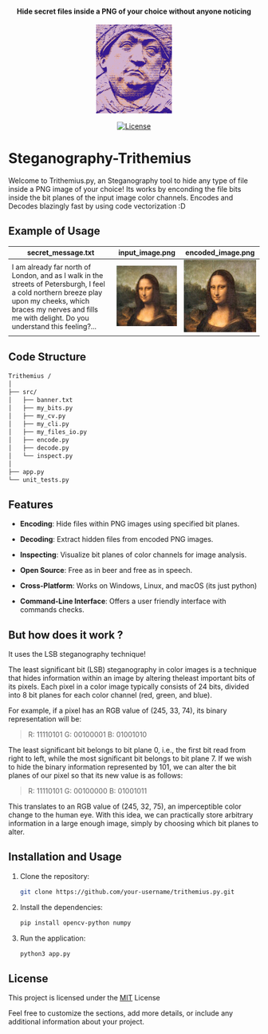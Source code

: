 
#### <p align="center">Hide secret files inside a PNG of your choice without anyone noticing </p>

<p align="center">
  <img src="repo/logo.png" alt="Logo" width="30%"/>
</p>

<p align="center">
  <a href="LICENSE">
    <img src="https://img.shields.io/badge/License-MIT-blue.svg" alt="License">
  </a>
</p>


# Steganography-Trithemius

Welcome to Trithemius.py, an Steganography tool to hide any type of file inside a PNG image of your choice! Its works by enconding the file bits inside the bit planes of the input image color channels. Encodes and Decodes blazingly fast by using code vectorization :D

## Example of Usage

| secret_message.txt | input_image.png | encoded_image.png |
|-----------|-----------| -----------|
| I am already far north of London, and as I walk in the streets of Petersburgh, I feel a cold northern breeze play upon my cheeks, which braces my nerves and fills me with delight. Do you understand this feeling?...| ![img1](repo/monalisa.png) | ![img2](repo/encoded_monalisa.png) |


## Code Structure

    Trithemius /
    │
    ├── src/
    │   ├── banner.txt
    │   ├── my_bits.py
    │   ├── my_cv.py
    │   ├── my_cli.py
    │   ├── my_files_io.py
    │   ├── encode.py
    │   ├── decode.py
    │   └── inspect.py
    │
    ├── app.py
    └── unit_tests.py

## Features

- **Encoding**:   Hide files within PNG images using specified bit planes.
- **Decoding**:   Extract hidden files from encoded PNG images.
- **Inspecting**: Visualize bit planes of color channels for image analysis.

- **Open Source**: Free as in beer and free as in speech.
- **Cross-Platform**: Works on Windows, Linux, and macOS (its just python)
- **Command-Line Interface**: Offers a user friendly interface with commands checks. 

## But how does it work ?

It uses the LSB steganography technique!

The least significant bit (LSB) steganography in color images is a technique that hides information within an image by altering theleast important bits of its pixels. Each pixel in a color image typically consists of 24 bits, divided into 8 bit planes for each color channel (red, green, and blue).

For example, if a pixel has an RGB value of (245, 33, 74), its binary representation will be:

> R: 11110101 
> G: 00100001
> B: 01001010  

The least significant bit belongs to bit plane 0, i.e., the first bit read from right to left, while the most significant bit belongs to bit plane 7. If we wish to hide the binary information represented by 101, we can alter the bit planes of our pixel so that its new value is as follows:

> R: 11110101
> G: 00100000
> B: 01001011

This translates to an RGB value of (245, 32, 75), an imperceptible color change to the human eye. With this idea, we can practically store arbitrary information in a large enough image, simply by choosing which bit planes to alter.

## Installation and Usage

1. Clone the repository:
   ```sh
   git clone https://github.com/your-username/trithemius.py.git

2. Install the dependencies:
   ```sh
   pip install opencv-python numpy
   ```
3. Run the application:
   ```sh
   python3 app.py
   ```

## License

This project is licensed under the [MIT](LICENSE) License

Feel free to customize the sections, add more details, or include any additional information about your project.


